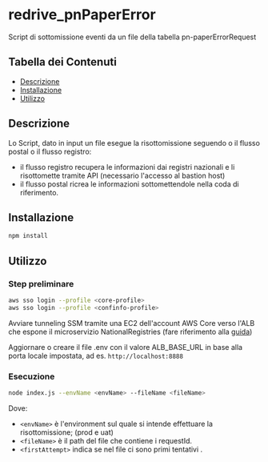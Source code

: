 # redrive_pnPaperError

Script di sottomissione eventi da un file della tabella pn-paperErrorRequest
## Tabella dei Contenuti

- [Descrizione](#descrizione)
- [Installazione](#installazione)
- [Utilizzo](#utilizzo)

## Descrizione

Lo Script, dato in input un file esegue la risottomissione seguendo o il flusso postal o il flusso registro:
- il flusso registro recupera le informazioni dai registri nazionali e li risottomette tramite API (necessario l'accesso al bastion host)
- il flusso postal ricrea le informazioni sottomettendole nella coda di riferimento.

## Installazione

```bash
npm install
```

## Utilizzo
### Step preliminare 

```bash
aws sso login --profile <core-profile>
aws sso login --profile <confinfo-profile>
```


Avviare tunneling SSM tramite una EC2 dell'account AWS Core verso l'ALB che espone il microservizio NationalRegistries (fare riferimento alla [guida](https://pagopa.atlassian.net/wiki/spaces/PN/pages/706183466/Bastion+Host+SSM))

Aggiornare o creare il file .env con il valore ALB_BASE_URL in base alla porta locale impostata, ad es. 
`http://localhost:8888`

### Esecuzione
```bash
node index.js --envName <envName> --fileName <fileName>
```
Dove:
- `<envName>` è l'environment sul quale si intende effettuare la risottomissione; (prod e uat)
- `<fileName>` è il path del file che contiene i requestId.
- `<firstAttempt>` indica se nel file ci sono primi tentativi .